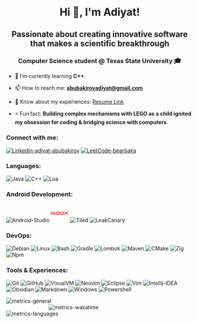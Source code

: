 <h1 align="center">Hi 👋, I'm Adiyat!</h1>
<h2 align="center">Passionate about creating innovative software that makes a scientific breakthrough</h2>
<h3 align=center>Computer Science student @ Texas State University 🎓</h3>

* 🌱 I’m currently learning **C++**.

* 📫 How to reach me: **abubakirovadiyat@gmail.com**

* 📄 Know about my experiences: [Resume Link](https://docs.google.com/document/d/1IMeTLfq2hmD9OYae38lKuBsp12ixjEsfuJz1qiXjeDA/edit?tab=t.0#heading=h.lolf71735vah)

* ⚡ Fun fact: **Building complex mechanisms with LEGO as a child ignited my obsession for coding & bridging science with computers**.

<h3 align="left">Connect with me:</h3>
<p align="left">
<a href="https://linkedin.com/in/adiyat-abubakirov" target="blank"><img src="https://skillicons.dev/icons?i=linkedin" alt="Linkedin-adiyat-abubakirov" height="48" width="48" /></a>
<a href="https://www.leetcode.com/bearbaka" target="blank"><img src="https://raw.githubusercontent.com/rahuldkjain/github-profile-readme-generator/master/src/images/icons/Social/leet-code.svg" alt="LeetCode-bearbaka" height="48" width="48" /></a>
</p>

<h3 align="left">Languages:</h3>
<p align=left>
<a>
<img src="https://skillicons.dev/icons?i=java" alt="Java" width="48" height="48"/>
<img src="https://skillicons.dev/icons?i=cpp" alt="C++" width="48" height="48"/>
<img src="https://skillicons.dev/icons?i=lua" alt="Lua" width="48" height="48"/>
</a>
</p>

<h3 align="left">Android Development:</h3>
<p align=left>
<a><img src="https://skillicons.dev/icons?i=androidstudio" alt="Android-Studio" width="48" height="48"/></a>
<img src="https://raw.githubusercontent.com/devicons/devicon/refs/heads/master/icons/libgdx/libgdx-plain.svg" alt="libGDX" width="48" height="48"/>
<img src="https://external-content.duckduckgo.com/iu/?u=https%3A%2F%2Fdashboard.snapcraft.io%2Fsite_media%2Fappmedia%2F2018%2F03%2Ftiled-logo-256.png&f=1&nofb=1&ipt=f417d506e87c3a635932c6bc4d0cc7a202dda96aa9ba47caa48dcb90c87ec2f7" alt="Tiled" width="48" height="48"/>
<img src="https://external-content.duckduckgo.com/iu/?u=https%3A%2F%2Fa.fsdn.com%2Fallura%2Fmirror%2Fleakcanary%2Ficon%3F1719033012%3F%26w%3D90&f=1&nofb=1&ipt=983dacc5873da7af6f622d64777556e2e0d9417da73a679d8a59ce16bb7311f7" alt="LeakCanary" width="48" height="48"/>
</p>

<h3 align="left">DevOps:</h3>
<p align=left>
<img src="https://skillicons.dev/icons?i=debian" alt="Debian" width="48" height="48"/>
<img src="https://skillicons.dev/icons?i=linux" alt="Linux" width="48" height="48"/>
<img src="https://skillicons.dev/icons?i=bash" alt="Bash" width="48" height="48"/>
<img src="https://skillicons.dev/icons?i=gradle" alt="Gradle" width="48" height="48"/>
<img src="https://external-content.duckduckgo.com/iu/?u=https%3A%2F%2Fcdn2.hubspot.net%2Fhubfs%2F4008838%2Flombok-java-supported.png&f=1&nofb=1&ipt=6cbda57b99e10453e7c5c1aa126afb5c53d5c4345b37238ec3e5185d4af78c36" alt="Lombok" width="48" height="48"/>
<img src="https://skillicons.dev/icons?i=maven" alt="Maven" width="48" height="48"/>
<img src="https://skillicons.dev/icons?i=cmake" alt="CMake" width="48" height="48"/>
<img src="https://skillicons.dev/icons?i=zig" alt="Zig" width="48" height="48"/>
<img src="https://skillicons.dev/icons?i=npm" alt="Npm" width="48" height="48"/>
</p>

<h3 align="left">Tools & Experiences:</h3>
<p align=left>
<img src="https://skillicons.dev/icons?i=git" alt="Git" width="48" height="48"/>
<img src="https://skillicons.dev/icons?i=github" alt="GitHub" width="48" height="48"/>
<img src="https://external-content.duckduckgo.com/iu/?u=https%3A%2F%2Fplugins.jetbrains.com%2Ffiles%2F7115%2F94783%2Ficon%2FpluginIcon.png&f=1&nofb=1&ipt=f0423a5acd20efe8b0d39de7bd3db42d58f90ded32aac4c03c9e2f2b19511e18" alt="VisualVM" width="48" height="48"/>
<img src="https://skillicons.dev/icons?i=neovim" alt="Neovim" width="48" height="48"/>
<img src="https://skillicons.dev/icons?i=eclipse" alt="Eclipse" width="48" height="48"/>
<img src="https://skillicons.dev/icons?i=vim" alt="Vim" width="48" height="48"/>
<img src="https://skillicons.dev/icons?i=idea" alt="Intellij-IDEA" width="48" height="48"/>
<img src="https://skillicons.dev/icons?i=obsidian" alt="Obsidian" width="48" height="48"/>
<img src="https://skillicons.dev/icons?i=markdown" alt="Markdown" width="48" height="48"/>
<img src="https://skillicons.dev/icons?i=windows" alt="Windows" width="48" height="48"/>
<img src="https://skillicons.dev/icons?i=powershell" alt="Powershell" width="48" height="48"/>
</p>

<a>
<img align="left" width="390" alt="metrics-general" src="https://gist.githubusercontent.com/bearbaka/0867fdf675206ca7086ec5510d76cae8/raw/metrics.general.svg">
<img align="right" width="390" alt="metrics-wakatime" src="https://gist.githubusercontent.com/bearbaka/8e81900b613437a8d6a892a0c681e7da/raw/metrics.wakatime.svg">
<img align="left" width="390" alt="metrics-languages" src="https://gist.githubusercontent.com/bearbaka/b56197f911cc1cb3a99f64980f3dc012/raw/metrics.languages.svg">
</a>












<!-- <p><img align="center" src="https://github-readme-stats.vercel.app/api/top-langs?username=bearbaka&show_icons=true&locale=en&layout=donut&theme=gruvbox" alt="bearbaka" /></p> -->
<!--
- 🔭 I’m currently working on ...
- 🌱 I’m currently learning ...
- 👯 I’m looking to collaborate on ...
- 🤔 I’m looking for help with ...
- 💬 Ask me about ...
- 📫 How to reach me: ...
- 😄 Pronouns: ...
- ⚡ Fun fact: ...
-->
